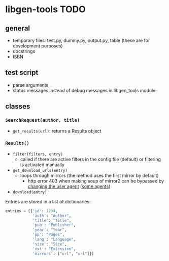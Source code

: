 # libgen-tools TODO

## general

- temporary files: test.py, dummy.py, output.py, table (these are for development purposes)
- docstrings
- ISBN

## test script

- parse arguments
- status messages instead of debug messages in libgen_tools module

## classes

### `SearchRequest(author, title)`

- `get_results(url)`: returns a Results object

### `Results()`

- `filter(filters, entry)`
  - called if there are active filters in the config file (default) or filtering is activated manually
- `get_download_urls(entry)`
  - loops through mirrors (the method uses the first mirror by default)
    - http error 403 when making soup of mirror2 can be bypassed by [changing the user agent](https://stackoverflow.com/questions/24226781/changing-user-agent-in-python-3-for-urrlib-request-urlopen) ([some agents](https://www.zenrows.com/blog/user-agent-web-scraping#importance))
- `download(entry)`

Entries are stored in a list of dictionaries:

```python
entries = [{'id': 1234, 
            'auth': "Author", 
            'title': "Title", 
            'pub': "Publisher", 
            'year': "Year", 
            'pp': "Pages", 
            'lang': "Language", 
            'size': "Size", 
            'ext': "Extension", 
            'mirrors': ["url", "url"]}]
```
